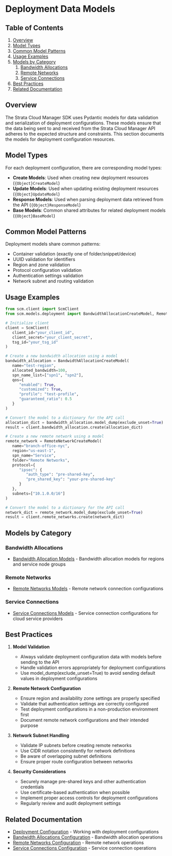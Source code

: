 # Deployment Data Models

## Table of Contents

1. [Overview](#overview)
2. [Model Types](#model-types)
3. [Common Model Patterns](#common-model-patterns)
4. [Usage Examples](#usage-examples)
5. [Models by Category](#models-by-category)
   1. [Bandwidth Allocations](#bandwidth-allocations)
   2. [Remote Networks](#remote-networks)
   3. [Service Connections](#service-connections)
6. [Best Practices](#best-practices)
7. [Related Documentation](#related-documentation)

## Overview

The Strata Cloud Manager SDK uses Pydantic models for data validation and serialization of deployment configurations. These models ensure that the data being sent to and received from the Strata Cloud Manager API adheres to the expected structure and constraints. This section documents the models for deployment configuration resources.

## Model Types

For each deployment configuration, there are corresponding model types:

- **Create Models**: Used when creating new deployment resources (`{Object}CreateModel`)
- **Update Models**: Used when updating existing deployment resources (`{Object}UpdateModel`)
- **Response Models**: Used when parsing deployment data retrieved from the API (`{Object}ResponseModel`)
- **Base Models**: Common shared attributes for related deployment models (`{Object}BaseModel`)

## Common Model Patterns

Deployment models share common patterns:

- Container validation (exactly one of folder/snippet/device)
- UUID validation for identifiers
- Region and zone validation
- Protocol configuration validation
- Authentication settings validation
- Network subnet and routing validation

## Usage Examples

<div class="termy">

<!-- termynal -->
```python
from scm.client import ScmClient
from scm.models.deployment import BandwidthAllocationCreateModel, RemoteNetworkCreateModel

# Initialize client
client = ScmClient(
   client_id="your_client_id",
   client_secret="your_client_secret",
   tsg_id="your_tsg_id"
)

# Create a new bandwidth allocation using a model
bandwidth_allocation = BandwidthAllocationCreateModel(
   name="test-region",
   allocated_bandwidth=100,
   spn_name_list=["spn1", "spn2"],
   qos={
      "enabled": True,
      "customized": True,
      "profile": "test-profile",
      "guaranteed_ratio": 0.5
   }
)

# Convert the model to a dictionary for the API call
allocation_dict = bandwidth_allocation.model_dump(exclude_unset=True)
result = client.bandwidth_allocation.create(allocation_dict)

# Create a new remote network using a model
remote_network = RemoteNetworkCreateModel(
   name="branch-office-nyc",
   region="us-east-1",
   spn_name="Service",
   folder="Remote Networks",
   protocol={
      "ipsec": {
         "auth_type": "pre-shared-key",
         "pre_shared_key": "your-pre-shared-key"
      }
   },
   subnets=["10.1.0.0/16"]
)

# Convert the model to a dictionary for the API call
network_dict = remote_network.model_dump(exclude_unset=True)
result = client.remote_networks.create(network_dict)
```

</div>

## Models by Category

### Bandwidth Allocations

- [Bandwidth Allocation Models](bandwidth_allocation_models.md) - Bandwidth allocation models for regions and service node groups

### Remote Networks

- [Remote Networks Models](remote_networks_models.md) - Remote network connection configurations

### Service Connections

- [Service Connections Models](service_connections_models.md) - Service connection configurations for cloud service providers

## Best Practices

1. **Model Validation**
   - Always validate deployment configuration data with models before sending to the API
   - Handle validation errors appropriately for deployment configurations
   - Use model_dump(exclude_unset=True) to avoid sending default values in deployment configurations

2. **Remote Network Configuration**
   - Ensure region and availability zone settings are properly specified
   - Validate that authentication settings are correctly configured
   - Test deployment configurations in a non-production environment first
   - Document remote network configurations and their intended purpose

3. **Network Subnet Handling**
   - Validate IP subnets before creating remote networks
   - Use CIDR notation consistently for network definitions
   - Be aware of overlapping subnet definitions
   - Ensure proper route configuration between networks

4. **Security Considerations**
   - Securely manage pre-shared keys and other authentication credentials
   - Use certificate-based authentication when possible
   - Implement proper access controls for deployment configurations
   - Regularly review and audit deployment settings

## Related Documentation

- [Deployment Configuration](../../config/deployment/index.md) - Working with deployment configurations
- [Bandwidth Allocations Configuration](../../config/deployment/bandwidth_allocations.md) - Bandwidth allocation operations
- [Remote Networks Configuration](../../config/deployment/remote_networks.md) - Remote network operations
- [Service Connections Configuration](../../config/deployment/service_connections.md) - Service connection operations
